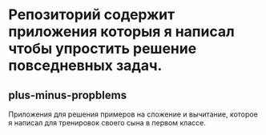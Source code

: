 # Репозиторий содержит приложения которыя я написал чтобы упростить решение повседневных задач.


## plus-minus-propblems
Приложения для решения примеров на сложение и вычитание, которое я написал для тренировок своего сына в первом классе. 